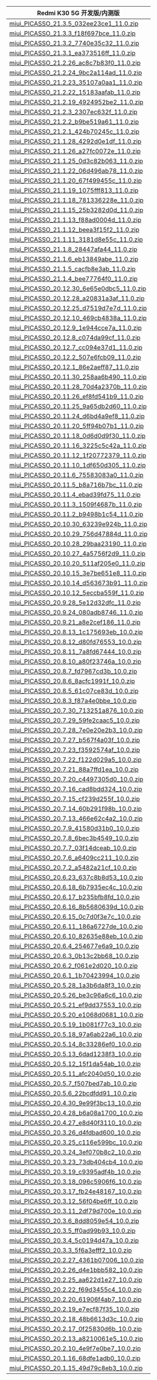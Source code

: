 | Redmi K30 5G  开发版/内测版    |
| ---- |
| [miui_PICASSO_21.3.5_032ee23ce1_11.0.zip](https://hugeota.d.miui.com/21.3.5/miui_PICASSO_21.3.5_032ee23ce1_11.0.zip)    |
| [miui_PICASSO_21.3.3_f18f697bce_11.0.zip](https://hugeota.d.miui.com/21.3.3/miui_PICASSO_21.3.3_f18f697bce_11.0.zip)    |
| [miui_PICASSO_21.3.2_7740e35c32_11.0.zip](https://hugeota.d.miui.com/21.3.2/miui_PICASSO_21.3.2_7740e35c32_11.0.zip)    |
| [miui_PICASSO_21.3.1_ea373516ff_11.0.zip](https://hugeota.d.miui.com/21.3.1/miui_PICASSO_21.3.1_ea373516ff_11.0.zip)    |
| [miui_PICASSO_21.2.26_ac8c7b83f0_11.0.zip](https://hugeota.d.miui.com/21.2.26/miui_PICASSO_21.2.26_ac8c7b83f0_11.0.zip)    |
| [miui_PICASSO_21.2.24_9bc2a114ad_11.0.zip](https://hugeota.d.miui.com/21.2.24/miui_PICASSO_21.2.24_9bc2a114ad_11.0.zip)    |
| [miui_PICASSO_21.2.23_35107a0aa1_11.0.zip](https://hugeota.d.miui.com/21.2.23/miui_PICASSO_21.2.23_35107a0aa1_11.0.zip)    |
| [miui_PICASSO_21.2.22_15183aafab_11.0.zip](https://hugeota.d.miui.com/21.2.22/miui_PICASSO_21.2.22_15183aafab_11.0.zip)    |
| [miui_PICASSO_21.2.19_4924952be2_11.0.zip](https://hugeota.d.miui.com/21.2.19/miui_PICASSO_21.2.19_4924952be2_11.0.zip)    |
| [miui_PICASSO_21.2.3_2307ec632f_11.0.zip](https://hugeota.d.miui.com/21.2.3/miui_PICASSO_21.2.3_2307ec632f_11.0.zip)    |
| [miui_PICASSO_21.2.2_b9be519a61_11.0.zip](https://hugeota.d.miui.com/21.2.2/miui_PICASSO_21.2.2_b9be519a61_11.0.zip)    |
| [miui_PICASSO_21.2.1_424b70245c_11.0.zip](https://hugeota.d.miui.com/21.2.1/miui_PICASSO_21.2.1_424b70245c_11.0.zip)    |
| [miui_PICASSO_21.1.28_4292d0e1df_11.0.zip](https://hugeota.d.miui.com/21.1.28/miui_PICASSO_21.1.28_4292d0e1df_11.0.zip)    |
| [miui_PICASSO_21.1.26_a27fc0072e_11.0.zip](https://hugeota.d.miui.com/21.1.26/miui_PICASSO_21.1.26_a27fc0072e_11.0.zip)    |
| [miui_PICASSO_21.1.25_0d3c82b063_11.0.zip](https://hugeota.d.miui.com/21.1.25/miui_PICASSO_21.1.25_0d3c82b063_11.0.zip)    |
| [miui_PICASSO_21.1.22_06d496ab78_11.0.zip](https://hugeota.d.miui.com/21.1.22/miui_PICASSO_21.1.22_06d496ab78_11.0.zip)    |
| [miui_PICASSO_21.1.20_67f499455c_11.0.zip](https://hugeota.d.miui.com/21.1.20/miui_PICASSO_21.1.20_67f499455c_11.0.zip)    |
| [miui_PICASSO_21.1.19_1075fff813_11.0.zip](https://hugeota.d.miui.com/21.1.19/miui_PICASSO_21.1.19_1075fff813_11.0.zip)    |
| [miui_PICASSO_21.1.18_781336228e_11.0.zip](https://hugeota.d.miui.com/21.1.18/miui_PICASSO_21.1.18_781336228e_11.0.zip)    |
| [miui_PICASSO_21.1.15_25b3282d0d_11.0.zip](https://hugeota.d.miui.com/21.1.15/miui_PICASSO_21.1.15_25b3282d0d_11.0.zip)    |
| [miui_PICASSO_21.1.13_f88ad0004d_11.0.zip](https://hugeota.d.miui.com/21.1.13/miui_PICASSO_21.1.13_f88ad0004d_11.0.zip)    |
| [miui_PICASSO_21.1.12_beea3f15f2_11.0.zip](https://hugeota.d.miui.com/21.1.12/miui_PICASSO_21.1.12_beea3f15f2_11.0.zip)    |
| [miui_PICASSO_21.1.11_3181d8e55c_11.0.zip](https://hugeota.d.miui.com/21.1.11/miui_PICASSO_21.1.11_3181d8e55c_11.0.zip)    |
| [miui_PICASSO_21.1.8_28447afa44_11.0.zip](https://hugeota.d.miui.com/21.1.8/miui_PICASSO_21.1.8_28447afa44_11.0.zip)    |
| [miui_PICASSO_21.1.6_eb13849abe_11.0.zip](https://hugeota.d.miui.com/21.1.6/miui_PICASSO_21.1.6_eb13849abe_11.0.zip)    |
| [miui_PICASSO_21.1.5_cacfb8e3ab_11.0.zip](https://hugeota.d.miui.com/21.1.5/miui_PICASSO_21.1.5_cacfb8e3ab_11.0.zip)    |
| [miui_PICASSO_21.1.4_bee77764f0_11.0.zip](https://hugeota.d.miui.com/21.1.4/miui_PICASSO_21.1.4_bee77764f0_11.0.zip)    |
| [miui_PICASSO_20.12.30_6e65e0dbc5_11.0.zip](https://hugeota.d.miui.com/20.12.30/miui_PICASSO_20.12.30_6e65e0dbc5_11.0.zip)    |
| [miui_PICASSO_20.12.28_a20831a3af_11.0.zip](https://hugeota.d.miui.com/20.12.28/miui_PICASSO_20.12.28_a20831a3af_11.0.zip)    |
| [miui_PICASSO_20.12.25_d7519d7e7d_11.0.zip](https://hugeota.d.miui.com/20.12.25/miui_PICASSO_20.12.25_d7519d7e7d_11.0.zip)    |
| [miui_PICASSO_20.12.10_469cb4838a_11.0.zip](https://hugeota.d.miui.com/20.12.10/miui_PICASSO_20.12.10_469cb4838a_11.0.zip)    |
| [miui_PICASSO_20.12.9_1e944cce7a_11.0.zip](https://hugeota.d.miui.com/20.12.9/miui_PICASSO_20.12.9_1e944cce7a_11.0.zip)    |
| [miui_PICASSO_20.12.8_c074da99cf_11.0.zip](https://hugeota.d.miui.com/20.12.8/miui_PICASSO_20.12.8_c074da99cf_11.0.zip)    |
| [miui_PICASSO_20.12.7_cc094e37d1_11.0.zip](https://hugeota.d.miui.com/20.12.7/miui_PICASSO_20.12.7_cc094e37d1_11.0.zip)    |
| [miui_PICASSO_20.12.2_507e6fcb09_11.0.zip](https://hugeota.d.miui.com/20.12.2/miui_PICASSO_20.12.2_507e6fcb09_11.0.zip)    |
| [miui_PICASSO_20.12.1_86e2aeff87_11.0.zip](https://hugeota.d.miui.com/20.12.1/miui_PICASSO_20.12.1_86e2aeff87_11.0.zip)    |
| [miui_PICASSO_20.11.30_258aa6b490_11.0.zip](https://hugeota.d.miui.com/20.11.30/miui_PICASSO_20.11.30_258aa6b490_11.0.zip)    |
| [miui_PICASSO_20.11.28_70d4a2370b_11.0.zip](https://hugeota.d.miui.com/20.11.28/miui_PICASSO_20.11.28_70d4a2370b_11.0.zip)    |
| [miui_PICASSO_20.11.26_ef8fd541b9_11.0.zip](https://hugeota.d.miui.com/20.11.26/miui_PICASSO_20.11.26_ef8fd541b9_11.0.zip)    |
| [miui_PICASSO_20.11.25_9a65db2d60_11.0.zip](https://hugeota.d.miui.com/20.11.25/miui_PICASSO_20.11.25_9a65db2d60_11.0.zip)    |
| [miui_PICASSO_20.11.24_d6bd4a9ef8_11.0.zip](https://hugeota.d.miui.com/20.11.24/miui_PICASSO_20.11.24_d6bd4a9ef8_11.0.zip)    |
| [miui_PICASSO_20.11.20_5ff94b07b1_11.0.zip](https://hugeota.d.miui.com/20.11.20/miui_PICASSO_20.11.20_5ff94b07b1_11.0.zip)    |
| [miui_PICASSO_20.11.18_0d6d0d9f30_11.0.zip](https://hugeota.d.miui.com/20.11.18/miui_PICASSO_20.11.18_0d6d0d9f30_11.0.zip)    |
| [miui_PICASSO_20.11.16_3225c5c42a_11.0.zip](https://hugeota.d.miui.com/20.11.16/miui_PICASSO_20.11.16_3225c5c42a_11.0.zip)    |
| [miui_PICASSO_20.11.12_1f20772379_11.0.zip](https://hugeota.d.miui.com/20.11.12/miui_PICASSO_20.11.12_1f20772379_11.0.zip)    |
| [miui_PICASSO_20.11.10_1df650d305_11.0.zip](https://hugeota.d.miui.com/20.11.10/miui_PICASSO_20.11.10_1df650d305_11.0.zip)    |
| [miui_PICASSO_20.11.6_75583083a0_11.0.zip](https://hugeota.d.miui.com/20.11.6/miui_PICASSO_20.11.6_75583083a0_11.0.zip)    |
| [miui_PICASSO_20.11.5_b8a716b7bc_11.0.zip](https://hugeota.d.miui.com/20.11.5/miui_PICASSO_20.11.5_b8a716b7bc_11.0.zip)    |
| [miui_PICASSO_20.11.4_ebad39fd75_11.0.zip](https://hugeota.d.miui.com/20.11.4/miui_PICASSO_20.11.4_ebad39fd75_11.0.zip)    |
| [miui_PICASSO_20.11.3_1509f4687b_11.0.zip](https://hugeota.d.miui.com/20.11.3/miui_PICASSO_20.11.3_1509f4687b_11.0.zip)    |
| [miui_PICASSO_20.11.2_b9498b1c54_11.0.zip](https://hugeota.d.miui.com/20.11.2/miui_PICASSO_20.11.2_b9498b1c54_11.0.zip)    |
| [miui_PICASSO_20.10.30_63239e924b_11.0.zip](https://hugeota.d.miui.com/20.10.30/miui_PICASSO_20.10.30_63239e924b_11.0.zip)    |
| [miui_PICASSO_20.10.29_756d47884d_11.0.zip](https://hugeota.d.miui.com/20.10.29/miui_PICASSO_20.10.29_756d47884d_11.0.zip)    |
| [miui_PICASSO_20.10.28_29baa23190_11.0.zip](https://hugeota.d.miui.com/20.10.28/miui_PICASSO_20.10.28_29baa23190_11.0.zip)    |
| [miui_PICASSO_20.10.27_4a5756f2d9_11.0.zip](https://hugeota.d.miui.com/20.10.27/miui_PICASSO_20.10.27_4a5756f2d9_11.0.zip)    |
| [miui_PICASSO_20.10.20_511af205e0_11.0.zip](https://hugeota.d.miui.com/20.10.20/miui_PICASSO_20.10.20_511af205e0_11.0.zip)    |
| [miui_PICASSO_20.10.15_3e7be651e8_11.0.zip](https://hugeota.d.miui.com/20.10.15/miui_PICASSO_20.10.15_3e7be651e8_11.0.zip)    |
| [miui_PICASSO_20.10.14_d563673b91_11.0.zip](https://hugeota.d.miui.com/20.10.14/miui_PICASSO_20.10.14_d563673b91_11.0.zip)    |
| [miui_PICASSO_20.10.12_5eccba559f_11.0.zip](https://hugeota.d.miui.com/20.10.12/miui_PICASSO_20.10.12_5eccba559f_11.0.zip)    |
| [miui_PICASSO_20.9.28_5e12d32dfc_11.0.zip](https://hugeota.d.miui.com/20.9.28/miui_PICASSO_20.9.28_5e12d32dfc_11.0.zip)    |
| [miui_PICASSO_20.9.24_080adb8746_11.0.zip](https://hugeota.d.miui.com/20.9.24/miui_PICASSO_20.9.24_080adb8746_11.0.zip)    |
| [miui_PICASSO_20.9.21_a8e2cef186_11.0.zip](https://hugeota.d.miui.com/20.9.21/miui_PICASSO_20.9.21_a8e2cef186_11.0.zip)    |
| [miui_PICASSO_20.8.13_1c175693eb_10.0.zip](https://hugeota.d.miui.com/20.8.13/miui_PICASSO_20.8.13_1c175693eb_10.0.zip)    |
| [miui_PICASSO_20.8.12_d80fd76553_10.0.zip](https://hugeota.d.miui.com/20.8.12/miui_PICASSO_20.8.12_d80fd76553_10.0.zip)    |
| [miui_PICASSO_20.8.11_7a8fd67444_10.0.zip](https://hugeota.d.miui.com/20.8.11/miui_PICASSO_20.8.11_7a8fd67444_10.0.zip)    |
| [miui_PICASSO_20.8.10_a80f23746a_10.0.zip](https://hugeota.d.miui.com/20.8.10/miui_PICASSO_20.8.10_a80f23746a_10.0.zip)    |
| [miui_PICASSO_20.8.7_fd7967cd3b_10.0.zip](https://hugeota.d.miui.com/20.8.7/miui_PICASSO_20.8.7_fd7967cd3b_10.0.zip)    |
| [miui_PICASSO_20.8.6_8acfc1991f_10.0.zip](https://hugeota.d.miui.com/20.8.6/miui_PICASSO_20.8.6_8acfc1991f_10.0.zip)    |
| [miui_PICASSO_20.8.5_61c07ce83d_10.0.zip](https://hugeota.d.miui.com/20.8.5/miui_PICASSO_20.8.5_61c07ce83d_10.0.zip)    |
| [miui_PICASSO_20.8.3_f87a4e0bbe_10.0.zip](https://hugeota.d.miui.com/20.8.3/miui_PICASSO_20.8.3_f87a4e0bbe_10.0.zip)    |
| [miui_PICASSO_20.7.30_713251a876_10.0.zip](https://hugeota.d.miui.com/20.7.30/miui_PICASSO_20.7.30_713251a876_10.0.zip)    |
| [miui_PICASSO_20.7.29_59fe2caac5_10.0.zip](https://hugeota.d.miui.com/20.7.29/miui_PICASSO_20.7.29_59fe2caac5_10.0.zip)    |
| [miui_PICASSO_20.7.28_7e0e20e2b3_10.0.zip](https://hugeota.d.miui.com/20.7.28/miui_PICASSO_20.7.28_7e0e20e2b3_10.0.zip)    |
| [miui_PICASSO_20.7.27_b567f4a03f_10.0.zip](https://hugeota.d.miui.com/20.7.27/miui_PICASSO_20.7.27_b567f4a03f_10.0.zip)    |
| [miui_PICASSO_20.7.23_f3592574af_10.0.zip](https://hugeota.d.miui.com/20.7.23/miui_PICASSO_20.7.23_f3592574af_10.0.zip)    |
| [miui_PICASSO_20.7.22_f122d029a5_10.0.zip](https://hugeota.d.miui.com/20.7.22/miui_PICASSO_20.7.22_f122d029a5_10.0.zip)    |
| [miui_PICASSO_20.7.21_88a7ffd1ea_10.0.zip](https://hugeota.d.miui.com/20.7.21/miui_PICASSO_20.7.21_88a7ffd1ea_10.0.zip)    |
| [miui_PICASSO_20.7.20_c4497305d0_10.0.zip](https://hugeota.d.miui.com/20.7.20/miui_PICASSO_20.7.20_c4497305d0_10.0.zip)    |
| [miui_PICASSO_20.7.16_cad8bdd324_10.0.zip](https://hugeota.d.miui.com/20.7.16/miui_PICASSO_20.7.16_cad8bdd324_10.0.zip)    |
| [miui_PICASSO_20.7.15_cf239d255f_10.0.zip](https://hugeota.d.miui.com/20.7.15/miui_PICASSO_20.7.15_cf239d255f_10.0.zip)    |
| [miui_PICASSO_20.7.14_60b291f98b_10.0.zip](https://hugeota.d.miui.com/20.7.14/miui_PICASSO_20.7.14_60b291f98b_10.0.zip)    |
| [miui_PICASSO_20.7.13_466e62c4a2_10.0.zip](https://hugeota.d.miui.com/20.7.13/miui_PICASSO_20.7.13_466e62c4a2_10.0.zip)    |
| [miui_PICASSO_20.7.9_41580d31b0_10.0.zip](https://hugeota.d.miui.com/20.7.9/miui_PICASSO_20.7.9_41580d31b0_10.0.zip)    |
| [miui_PICASSO_20.7.8_6bec3b4549_10.0.zip](https://hugeota.d.miui.com/20.7.8/miui_PICASSO_20.7.8_6bec3b4549_10.0.zip)    |
| [miui_PICASSO_20.7.7_03f14dceab_10.0.zip](https://hugeota.d.miui.com/20.7.7/miui_PICASSO_20.7.7_03f14dceab_10.0.zip)    |
| [miui_PICASSO_20.7.6_a6409cc211_10.0.zip](https://hugeota.d.miui.com/20.7.6/miui_PICASSO_20.7.6_a6409cc211_10.0.zip)    |
| [miui_PICASSO_20.7.2_a5482a21cf_10.0.zip](https://hugeota.d.miui.com/20.7.2/miui_PICASSO_20.7.2_a5482a21cf_10.0.zip)    |
| [miui_PICASSO_20.6.23_637c8b8d53_10.0.zip](https://hugeota.d.miui.com/20.6.23/miui_PICASSO_20.6.23_637c8b8d53_10.0.zip)    |
| [miui_PICASSO_20.6.18_6b7935ec4c_10.0.zip](https://hugeota.d.miui.com/20.6.18/miui_PICASSO_20.6.18_6b7935ec4c_10.0.zip)    |
| [miui_PICASSO_20.6.17_b235bfb8fd_10.0.zip](https://hugeota.d.miui.com/20.6.17/miui_PICASSO_20.6.17_b235bfb8fd_10.0.zip)    |
| [miui_PICASSO_20.6.16_8b5680639d_10.0.zip](https://hugeota.d.miui.com/20.6.16/miui_PICASSO_20.6.16_8b5680639d_10.0.zip)    |
| [miui_PICASSO_20.6.15_0c7d0f3e7c_10.0.zip](https://hugeota.d.miui.com/20.6.15/miui_PICASSO_20.6.15_0c7d0f3e7c_10.0.zip)    |
| [miui_PICASSO_20.6.11_186a6727de_10.0.zip](https://hugeota.d.miui.com/20.6.11/miui_PICASSO_20.6.11_186a6727de_10.0.zip)    |
| [miui_PICASSO_20.6.10_82635e88eb_10.0.zip](https://hugeota.d.miui.com/20.6.10/miui_PICASSO_20.6.10_82635e88eb_10.0.zip)    |
| [miui_PICASSO_20.6.4_254677e6a9_10.0.zip](https://hugeota.d.miui.com/20.6.4/miui_PICASSO_20.6.4_254677e6a9_10.0.zip)    |
| [miui_PICASSO_20.6.3_0b13c2bb68_10.0.zip](https://hugeota.d.miui.com/20.6.3/miui_PICASSO_20.6.3_0b13c2bb68_10.0.zip)    |
| [miui_PICASSO_20.6.2_f061e2d020_10.0.zip](https://hugeota.d.miui.com/20.6.2/miui_PICASSO_20.6.2_f061e2d020_10.0.zip)    |
| [miui_PICASSO_20.6.1_1b70423994_10.0.zip](https://hugeota.d.miui.com/20.6.1/miui_PICASSO_20.6.1_1b70423994_10.0.zip)    |
| [miui_PICASSO_20.5.28_1a3b6da8f3_10.0.zip](https://hugeota.d.miui.com/20.5.28/miui_PICASSO_20.5.28_1a3b6da8f3_10.0.zip)    |
| [miui_PICASSO_20.5.26_be3c96a6c6_10.0.zip](https://hugeota.d.miui.com/20.5.26/miui_PICASSO_20.5.26_be3c96a6c6_10.0.zip)    |
| [miui_PICASSO_20.5.21_ef9dd37553_10.0.zip](https://hugeota.d.miui.com/20.5.21/miui_PICASSO_20.5.21_ef9dd37553_10.0.zip)    |
| [miui_PICASSO_20.5.20_e1068d0681_10.0.zip](https://hugeota.d.miui.com/20.5.20/miui_PICASSO_20.5.20_e1068d0681_10.0.zip)    |
| [miui_PICASSO_20.5.19_1b081f77c3_10.0.zip](https://hugeota.d.miui.com/20.5.19/miui_PICASSO_20.5.19_1b081f77c3_10.0.zip)    |
| [miui_PICASSO_20.5.18_97a6ab22a6_10.0.zip](https://hugeota.d.miui.com/20.5.18/miui_PICASSO_20.5.18_97a6ab22a6_10.0.zip)    |
| [miui_PICASSO_20.5.14_8c33286ef0_10.0.zip](https://hugeota.d.miui.com/20.5.14/miui_PICASSO_20.5.14_8c33286ef0_10.0.zip)    |
| [miui_PICASSO_20.5.13_6dad1238f3_10.0.zip](https://hugeota.d.miui.com/20.5.13/miui_PICASSO_20.5.13_6dad1238f3_10.0.zip)    |
| [miui_PICASSO_20.5.12_15f1da54ab_10.0.zip](https://hugeota.d.miui.com/20.5.12/miui_PICASSO_20.5.12_15f1da54ab_10.0.zip)    |
| [miui_PICASSO_20.5.11_afc2040d50_10.0.zip](https://hugeota.d.miui.com/20.5.11/miui_PICASSO_20.5.11_afc2040d50_10.0.zip)    |
| [miui_PICASSO_20.5.7_f507bed7ab_10.0.zip](https://hugeota.d.miui.com/20.5.7/miui_PICASSO_20.5.7_f507bed7ab_10.0.zip)    |
| [miui_PICASSO_20.5.6_22bcdfdd91_10.0.zip](https://hugeota.d.miui.com/20.5.6/miui_PICASSO_20.5.6_22bcdfdd91_10.0.zip)    |
| [miui_PICASSO_20.4.30_9e99f3bc13_10.0.zip](https://hugeota.d.miui.com/20.4.30/miui_PICASSO_20.4.30_9e99f3bc13_10.0.zip)    |
| [miui_PICASSO_20.4.28_b6a08a1700_10.0.zip](https://hugeota.d.miui.com/20.4.28/miui_PICASSO_20.4.28_b6a08a1700_10.0.zip)    |
| [miui_PICASSO_20.4.27_e8d40f3110_10.0.zip](https://hugeota.d.miui.com/20.4.27/miui_PICASSO_20.4.27_e8d40f3110_10.0.zip)    |
| [miui_PICASSO_20.3.26_d4fdbad600_10.0.zip](https://hugeota.d.miui.com/20.3.26/miui_PICASSO_20.3.26_d4fdbad600_10.0.zip)    |
| [miui_PICASSO_20.3.25_c116e599bc_10.0.zip](https://hugeota.d.miui.com/20.3.25/miui_PICASSO_20.3.25_c116e599bc_10.0.zip)    |
| [miui_PICASSO_20.3.24_3ef070b8c2_10.0.zip](https://hugeota.d.miui.com/20.3.24/miui_PICASSO_20.3.24_3ef070b8c2_10.0.zip)    |
| [miui_PICASSO_20.3.23_73db404cb4_10.0.zip](https://hugeota.d.miui.com/20.3.23/miui_PICASSO_20.3.23_73db404cb4_10.0.zip)    |
| [miui_PICASSO_20.3.19_c9395adf4b_10.0.zip](https://hugeota.d.miui.com/20.3.19/miui_PICASSO_20.3.19_c9395adf4b_10.0.zip)    |
| [miui_PICASSO_20.3.18_096c5906f6_10.0.zip](https://hugeota.d.miui.com/20.3.18/miui_PICASSO_20.3.18_096c5906f6_10.0.zip)    |
| [miui_PICASSO_20.3.17_fb24e48167_10.0.zip](https://hugeota.d.miui.com/20.3.17/miui_PICASSO_20.3.17_fb24e48167_10.0.zip)    |
| [miui_PICASSO_20.3.12_56f04be6ff_10.0.zip](https://hugeota.d.miui.com/20.3.12/miui_PICASSO_20.3.12_56f04be6ff_10.0.zip)    |
| [miui_PICASSO_20.3.11_2df79d700e_10.0.zip](https://hugeota.d.miui.com/20.3.11/miui_PICASSO_20.3.11_2df79d700e_10.0.zip)    |
| [miui_PICASSO_20.3.6_8dd8059e54_10.0.zip](https://hugeota.d.miui.com/20.3.6/miui_PICASSO_20.3.6_8dd8059e54_10.0.zip)    |
| [miui_PICASSO_20.3.5_ff0ad99b93_10.0.zip](https://hugeota.d.miui.com/20.3.5/miui_PICASSO_20.3.5_ff0ad99b93_10.0.zip)    |
| [miui_PICASSO_20.3.4_5c0194d47a_10.0.zip](https://hugeota.d.miui.com/20.3.4/miui_PICASSO_20.3.4_5c0194d47a_10.0.zip)    |
| [miui_PICASSO_20.3.3_5f6a3efff2_10.0.zip](https://hugeota.d.miui.com/20.3.3/miui_PICASSO_20.3.3_5f6a3efff2_10.0.zip)    |
| [miui_PICASSO_20.2.27_4361b07006_10.0.zip](https://hugeota.d.miui.com/20.2.27/miui_PICASSO_20.2.27_4361b07006_10.0.zip)    |
| [miui_PICASSO_20.2.26_d4e1bbb582_10.0.zip](https://hugeota.d.miui.com/20.2.26/miui_PICASSO_20.2.26_d4e1bbb582_10.0.zip)    |
| [miui_PICASSO_20.2.25_aa622d1e27_10.0.zip](https://hugeota.d.miui.com/20.2.25/miui_PICASSO_20.2.25_aa622d1e27_10.0.zip)    |
| [miui_PICASSO_20.2.22_f69d3455c4_10.0.zip](https://hugeota.d.miui.com/20.2.22/miui_PICASSO_20.2.22_f69d3455c4_10.0.zip)    |
| [miui_PICASSO_20.2.20_61906f4ab7_10.0.zip](https://hugeota.d.miui.com/20.2.20/miui_PICASSO_20.2.20_61906f4ab7_10.0.zip)    |
| [miui_PICASSO_20.2.19_e7ecf87f35_10.0.zip](https://hugeota.d.miui.com/20.2.19/miui_PICASSO_20.2.19_e7ecf87f35_10.0.zip)    |
| [miui_PICASSO_20.2.18_48b6613d3c_10.0.zip](https://hugeota.d.miui.com/20.2.18/miui_PICASSO_20.2.18_48b6613d3c_10.0.zip)    |
| [miui_PICASSO_20.2.17_0f25830d6b_10.0.zip](https://hugeota.d.miui.com/20.2.17/miui_PICASSO_20.2.17_0f25830d6b_10.0.zip)    |
| [miui_PICASSO_20.2.13_a8210061e5_10.0.zip](https://hugeota.d.miui.com/20.2.13/miui_PICASSO_20.2.13_a8210061e5_10.0.zip)    |
| [miui_PICASSO_20.2.10_4e9f7e0be7_10.0.zip](https://hugeota.d.miui.com/20.2.10/miui_PICASSO_20.2.10_4e9f7e0be7_10.0.zip)    |
| [miui_PICASSO_20.1.16_68dfe1adb0_10.0.zip](https://hugeota.d.miui.com/20.1.16/miui_PICASSO_20.1.16_68dfe1adb0_10.0.zip)    |
| [miui_PICASSO_20.1.15_49d79c8eb3_10.0.zip](https://hugeota.d.miui.com/20.1.15/miui_PICASSO_20.1.15_49d79c8eb3_10.0.zip)    |
